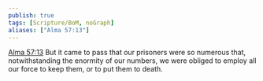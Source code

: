 ```yaml
---
publish: true
tags: [Scripture/BoM, noGraph]
aliases: ["Alma 57:13"]
---
```

[Alma 57:13](https://churchofjesuschrist.org/study/scriptures/bofm/alma/57?lang=eng&id=p13#p13) But it came to pass that our prisoners were so numerous that, notwithstanding the enormity of our numbers, we were obliged to employ all our force to keep them, or to put them to death.
